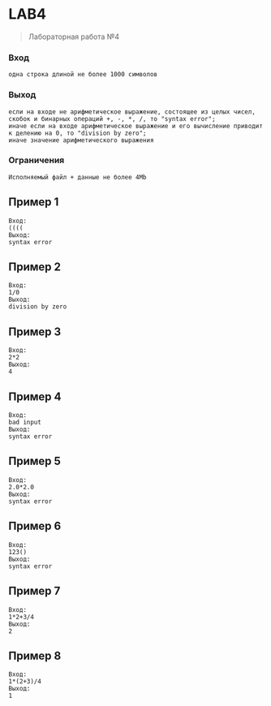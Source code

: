 # LAB4
> Лабораторная работа №4
### Вход
```
одна строка длиной не более 1000 символов
```
### Выход
```
если на входе не арифметическое выражение, состоящее из целых чисел, скобок и бинарных операций +, -, *, /, то "syntax error";
иначе если на входе арифметическое выражение и его вычисление приводит к делению на 0, то "division by zero";
иначе значение арифметического выражения
```
### Ограничения
```
Исполняемый файл + данные не более 4Mb
```
## Пример 1
```
Вход:
((((
Выход:
syntax error
```
## Пример 2
```
Вход:
1/0
Выход:
division by zero
```
## Пример 3
```
Вход:
2*2
Выход:
4
```
## Пример 4
```
Вход:
bad input
Выход:
syntax error
```
## Пример 5
```
Вход:
2.0*2.0
Выход:
syntax error
```
## Пример 6
```
Вход:
123()
Выход:
syntax error
```
## Пример 7
```
Вход:
1*2+3/4
Выход:
2
```
## Пример 8
```
Вход:
1*(2+3)/4
Выход:
1
```
